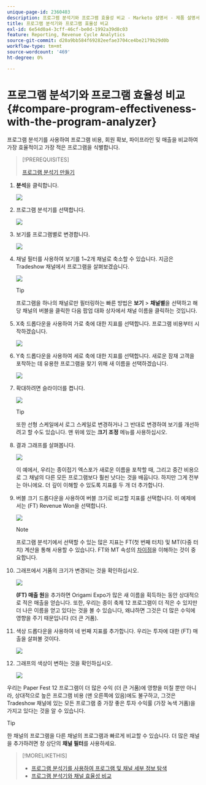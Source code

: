 ```yaml
---
unique-page-id: 2360403
description: 프로그램 분석기와 프로그램 효율성 비교 - Marketo 설명서 - 제품 설명서
title: 프로그램 분석기와 프로그램 효율성 비교
exl-id: 6e54d0a4-3cff-46cf-be0d-1992a39d8c03
feature: Reporting, Revenue Cycle Analytics
source-git-commit: d20a9bb584f69282eefae3704ce4be2179b29d0b
workflow-type: tm+mt
source-wordcount: '469'
ht-degree: 0%

---
```


# 프로그램 분석기와 프로그램 효율성 비교 {#compare-program-effectiveness-with-the-program-analyzer}

프로그램 분석기를 사용하여 프로그램 비용, 회원 확보, 파이프라인 및 매출을 비교하여 가장 효율적이고 가장 적은 프로그램을 식별합니다.

>[!PREREQUISITES]
>
>[프로그램 분석기 만들기](/help/marketo/product-docs/reporting/revenue-cycle-analytics/program-analytics/create-a-program-analyzer.md)

1. **분석**&#x200B;을 클릭합니다.

   ![](assets/image2014-9-17-18-3a50-3a30.png)

1. 프로그램 분석기를 선택합니다.

   ![](assets/image2014-9-17-18-3a50-3a37.png)

1. 보기를 프로그램별로 변경합니다.

   ![](assets/image2014-9-17-18-3a50-3a44.png)

1. 채널 필터를 사용하여 보기를 1~2개 채널로 축소할 수 있습니다. 지금은 Tradeshow 채널에서 프로그램을 살펴보겠습니다.

   ![](assets/image2014-9-17-18-3a51-3a2.png)

   >[!TIP]
   >
   >프로그램을 하나의 채널로만 필터링하는 빠른 방법은 **보기** > **채널별**&#x200B;을 선택하고 해당 채널의 버블을 클릭한 다음 팝업 대화 상자에서 채널 이름을 클릭하는 것입니다.

1. X축 드롭다운을 사용하여 가로 축에 대한 지표를 선택합니다. 프로그램 비용부터 시작하겠습니다.

   ![](assets/image2014-9-17-18-3a52-3a16.png)

1. Y축 드롭다운을 사용하여 세로 축에 대한 지표를 선택합니다. 새로운 잠재 고객을 포착하는 데 유용한 프로그램을 찾기 위해 새 이름을 선택하겠습니다.

   ![](assets/image2014-9-17-18-3a52-3a26.png)

1. 확대하려면 슬라이더를 켭니다.

   ![](assets/image2014-9-17-18-3a53-3a9.png)

   >[!TIP]
   >
   >또한 선형 스케일에서 로그 스케일로 변경하거나 그 반대로 변경하여 보기를 개선하려고 할 수도 있습니다. 맨 위에 있는 **크기 조정** 메뉴를 사용하십시오.

1. 결과 그래프를 살펴봅니다.

   ![](assets/image2014-9-17-18-3a53-3a49.png)

   이 예에서, 우리는 종이접기 엑스포가 새로운 이름을 포착할 때, 그리고 중간 비용으로 그 채널의 다른 모든 프로그램보다 훨씬 낫다는 것을 배웁니다. 하지만 그게 전부는 아니에요. 더 깊이 이해할 수 있도록 지표를 두 개 더 추가합니다.

1. 버블 크기 드롭다운을 사용하여 버블 크기로 비교할 지표를 선택합니다. 이 예제에서는 (FT) Revenue Won을 선택합니다.

   ![](assets/image2014-9-17-18-3a54-3a25.png)

   >[!NOTE]
   >
   >프로그램 분석기에서 선택할 수 있는 많은 지표는 FT(첫 번째 터치) 및 MT(다중 터치) 계산을 통해 사용할 수 있습니다. FT와 MT 속성의 [차이점](/help/marketo/product-docs/reporting/revenue-cycle-analytics/revenue-tools/attribution/understanding-attribution.md)을 이해하는 것이 중요합니다.

1. 그래프에서 거품의 크기가 변경되는 것을 확인하십시오.

   ![](assets/image2014-9-17-18-3a54-3a57.png)

   **(FT) 매출 원**&#x200B;을 추가하면 Origami Expo가 많은 새 이름을 획득하는 동안 상대적으로 적은 매출을 얻습니다. 또한, 우리는 종이 축제 12 프로그램이 더 적은 수 있지만 더 나은 이름을 얻고 있다는 것을 볼 수 있습니다, 왜냐하면 그것은 더 많은 수익에 영향을 주기 때문입니다 (더 큰 거품).

1. 색상 드롭다운을 사용하여 네 번째 지표를 추가합니다. 우리는 투자에 대한 (FT) 매출을 살펴볼 것이다.

   ![](assets/image2014-9-17-18-3a55-3a33.png)

1. 그래프의 색상이 변하는 것을 확인하십시오.

   ![](assets/image2014-9-17-18-3a55-3a47.png)

우리는 Paper Fest 12 프로그램이 더 많은 수익 (더 큰 거품)에 영향을 미칠 뿐만 아니라, 상대적으로 높은 프로그램 비용 (맨 오른쪽에 있음)에도 불구하고, 그것은 Tradeshow 채널에 있는 모든 프로그램 중 가장 좋은 투자 수익률 (가장 녹색 거품)을 가지고 있다는 것을 알 수 있습니다.

>[!TIP]
>
>한 채널의 프로그램을 다른 채널의 프로그램과 빠르게 비교할 수 있습니다. 더 많은 채널을 추가하려면 창 상단의 **채널 필터**&#x200B;를 사용하세요.

>[!MORELIKETHIS]
>
>* [프로그램 분석기를 사용하여 프로그램 및 채널 세부 정보 탐색](/help/marketo/product-docs/reporting/revenue-cycle-analytics/program-analytics/explore-program-and-channel-details-with-the-program-analyzer.md)
>* [프로그램 분석기와 채널 효율성 비교](/help/marketo/product-docs/reporting/revenue-cycle-analytics/program-analytics/compare-channel-effectiveness-with-the-program-analyzer.md)
